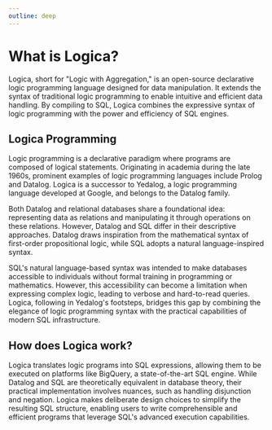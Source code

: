 ```yaml
---
outline: deep
---
```


# What is Logica?
Logica, short for "Logic with Aggregation," is an open-source declarative logic programming language designed for data manipulation. It extends the syntax of traditional logic programming to enable intuitive and efficient data handling. By compiling to SQL, Logica combines the expressive syntax of logic programming with the power and efficiency of SQL engines.

## Logica Programming

Logic programming is a declarative paradigm where programs are composed of logical statements. Originating in academia during the late 1960s, prominent examples of logic programming languages include Prolog and Datalog. Logica is a successor to Yedalog, a logic programming language developed at Google, and belongs to the Datalog family.

Both Datalog and relational databases share a foundational idea: representing data as relations and manipulating it through operations on these relations. However, Datalog and SQL differ in their descriptive approaches. Datalog draws inspiration from the mathematical syntax of first-order propositional logic, while SQL adopts a natural language-inspired syntax.

SQL's natural language-based syntax was intended to make databases accessible to individuals without formal training in programming or mathematics. However, this accessibility can become a limitation when expressing complex logic, leading to verbose and hard-to-read queries. Logica, following in Yedalog's footsteps, bridges this gap by combining the elegance of logic programming syntax with the practical capabilities of modern SQL infrastructure.

## How does Logica work?

Logica translates logic programs into SQL expressions, allowing them to be executed on platforms like BigQuery, a state-of-the-art SQL engine. While Datalog and SQL are theoretically equivalent in database theory, their practical implementation involves nuances, such as handling disjunction and negation. Logica makes deliberate design choices to simplify the resulting SQL structure, enabling users to write comprehensible and efficient programs that leverage SQL's advanced execution capabilities.
